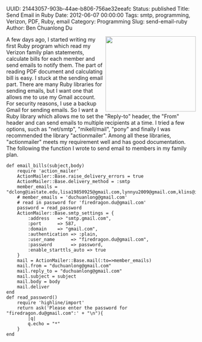 UUID: 21443057-903b-44ae-b806-756ae32eeafc
Status: published
Title: Send Email in Ruby
Date: 2012-06-07 00:00:00
Tags: smtp, programming, Verizon, PDF, Ruby, email
Category: Programming
Slug: send-email-ruby
Author: Ben Chuanlong Du

<img src="http://dclong.github.io/media/ruby/ruby.png" height="200" width="240" align="right"/>

A few days ago, I started writing my first Ruby program which read my Verizon
family plan statements, calculate bills for each member and send emails to
notify them. The part of reading PDF document and calculating bill is easy. I
stuck at the sending email part. There are many Ruby libraries for sending
emails, but I want one that allows me to use my Gmail account. For security
reasons, I use a backup Gmail for sending emails. So I want a Ruby library which
allows me to set the "Reply-to" header, the "From" header and can send emails to
multiple recipients at a time. I tried a few options, such as "net/smtp",
"mikell/mail", "pony" and finally I was recommended the library "actionmailer".
Among all these libraries, "actionmailer" meets my requirement well and has good
documentation. The following the function I wrote to send email to members in my
family plan.

    def email_bills(subject,body)
        require 'action_mailer'
        ActionMailer::Base.raise_delivery_errors = true
        ActionMailer::Base.delivery_method = :smtp
        member_emails = "dclong@iastate.edu,lisa19850925@gmail.com,lynnyu2009@gmail.com,klins@iastate.edu"
        # member_emails = 'duchuanlong@gmail.com'
        # read in password for 'firedragon.du@gmail.com'
        password = read_password
        ActionMailer::Base.smtp_settings = {
            :address   => "smtp.gmail.com",
            :port      => 587,
            :domain    => "gmail.com",
            :authentication => :plain,
            :user_name      => "firedragon.du@gmail.com",
            :password       => password,
            :enable_starttls_auto => true
        }
        mail = ActionMailer::Base.mail(:to=>member_emails)
        mail.from = "duchuanlong@gmail.com"
        mail.reply_to = "duchuanlong@gmail.com"
        mail.subject = subject
        mail.body = body
        mail.deliver
    end
    def read_password()
        require 'highline/import'
        return ask('Please enter the password for "firedragon.du@gmail.com":' + "\n"){
            |q|
            q.echo = "*"
        }
    end


